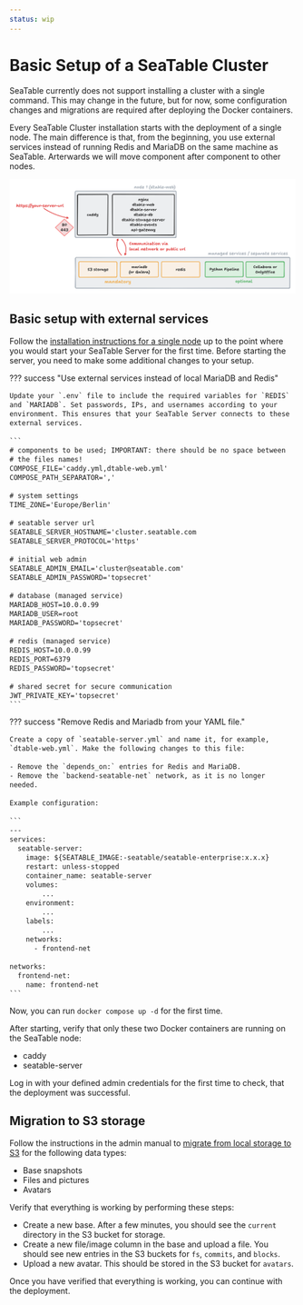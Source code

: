 ```yaml
---
status: wip
---
```


# Basic Setup of a SeaTable Cluster

SeaTable currently does not support installing a cluster with a single command. This may change in the future, but for now, some configuration changes and migrations are required after deploying the Docker containers.

Every SeaTable Cluster installation starts with the deployment of a single node. The main difference is that, from the beginning, you use external services instead of running Redis and MariaDB on the same machine as SeaTable.
Arterwards we will move component after component to other nodes.

![SeaTable Cluster: Basic Setup](../../assets/images/seatable-cluster-basic-setup.png)

## Basic setup with external services

Follow the [installation instructions for a single node](../basic-setup.md) up to the point where you would start your SeaTable Server for the first time. Before starting the server, you need to make some additional changes to your setup.

??? success "Use external services instead of local MariaDB and Redis"

    Update your `.env` file to include the required variables for `REDIS` and `MARIADB`. Set passwords, IPs, and usernames according to your environment. This ensures that your SeaTable Server connects to these external services.

    ```
    # components to be used; IMPORTANT: there should be no space between
    # the files names!
    COMPOSE_FILE='caddy.yml,dtable-web.yml'
    COMPOSE_PATH_SEPARATOR=','

    # system settings
    TIME_ZONE='Europe/Berlin'

    # seatable server url
    SEATABLE_SERVER_HOSTNAME='cluster.seatable.com
    SEATABLE_SERVER_PROTOCOL='https'

    # initial web admin
    SEATABLE_ADMIN_EMAIL='cluster@seatable.com'
    SEATABLE_ADMIN_PASSWORD='topsecret'

    # database (managed service)
    MARIADB_HOST=10.0.0.99
    MARIADB_USER=root
    MARIADB_PASSWORD='topsecret'

    # redis (managed service)
    REDIS_HOST=10.0.0.99
    REDIS_PORT=6379
    REDIS_PASSWORD='topsecret'

    # shared secret for secure communication
    JWT_PRIVATE_KEY='topsecret'
    ```

??? success "Remove Redis and Mariadb from your YAML file."

    Create a copy of `seatable-server.yml` and name it, for example, `dtable-web.yml`. Make the following changes to this file:

    - Remove the `depends_on:` entries for Redis and MariaDB.
    - Remove the `backend-seatable-net` network, as it is no longer needed.

    Example configuration:

    ```
    ---
    services:
      seatable-server:
        image: ${SEATABLE_IMAGE:-seatable/seatable-enterprise:x.x.x}
        restart: unless-stopped
        container_name: seatable-server
        volumes:
            ...
        environment:
            ...
        labels:
            ...
        networks:
          - frontend-net

    networks:
      frontend-net:
        name: frontend-net
    ```

Now, you can run `docker compose up -d` for the first time.

After starting, verify that only these two Docker containers are running on the SeaTable node:

- caddy
- seatable-server

Log in with your defined admin credentials for the first time to check, that the deployment was successful.

## Migration to S3 storage

Follow the instructions in the admin manual to [migrate from local storage to S3](../advanced/s3-migration.md) for the following data types:

- Base snapshots
- Files and pictures
- Avatars

Verify that everything is working by performing these steps:

- Create a new base. After a few minutes, you should see the `current` directory in the S3 bucket for storage.
- Create a new file/image column in the base and upload a file. You should see new entries in the S3 buckets for `fs`, `commits`, and `blocks`.
- Upload a new avatar. This should be stored in the S3 bucket for `avatars`.

Once you have verified that everything is working, you can continue with the deployment.
